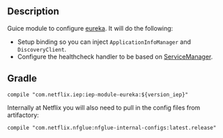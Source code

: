 
## Description

Guice module to configure [eureka](https://github.com/Netflix/eureka). It will do the following:

* Setup binding so you can inject `ApplicationInfoManager` and `DiscoveryClient`.
* Configure the healthcheck handler to be based on
  [ServiceManager](https://github.com/Netflix/iep/iep-service).

## Gradle

```
compile "com.netflix.iep:iep-module-eureka:${version_iep}"
```

Internally at Netflix you will also need to pull in the config files from artifactory:

```
compile "com.netflix.nfglue:nfglue-internal-configs:latest.release"
```